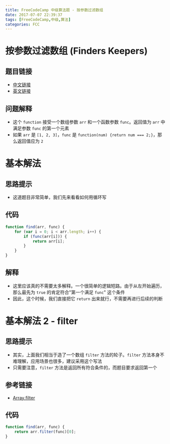 ```yaml
---
title: FreeCodeCamp 中级算法题 - 按参数过滤数组
date: 2017-07-07 22:39:37
tags: [FreeCodeCamp,中级,算法]
categories: FCC
---
```


# 按参数过滤数组 (Finders Keepers)

## 题目链接
- [中文链接](https://freecodecamp.cn/challenges/finders-keepers)
- [英文链接](https://freecodecamp.com/challenges/finders-keepers)

## 问题解释
- 这个 `function` 接受一个数组参数 `arr` 和一个函数参数 `func`。返回值为 `arr` 中满足参数 `func` 的第一个元素
- 如果 `arr` 是 `[1, 2, 3]`，`func` 是 `function(num) {return num === 2;}`，那么返回值应为 `2`

<!--more-->

# 基本解法
## 思路提示
- 这道题目非常简单，我们先来看看如何用循环写

## 代码
```js
function find(arr, func) {
    for (var i = 0; i < arr.length; i++) {
        if (func(arr[i])) {
            return arr[i];
        }
    }
}
```

## 解释
- 这里应该真的不需要太多解释。一个很简单的逻辑短路。由于从左开始遍历，那么最先为 `true` 的肯定符合"第一个满足 `func`" 这个条件
- 因此，这个时候，我们直接把它 `return` 出来就行，不需要再进行后续的判断


# 基本解法 2 - filter
## 思路提示
- 其实，上面我们相当于造了一个数组 `filter` 方法的轮子。`filter` 方法本身不难理解，应用场景也很多，建议采用这个写法
- 只需要注意，`filter` 方法是返回所有符合条件的，而题目要求返回第一个

## 参考链接
- [Array.filter](https://developer.mozilla.org/zh-CN/docs/Web/JavaScript/Reference/Global_Objects/Array/filter)

## 代码
```js
function find(arr, func) {
    return arr.filter(func)[0];
}
```